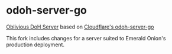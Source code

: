 # odoh-server-go

[Oblivious DoH Server](https://tools.ietf.org/html/draft-pauly-dprive-oblivious-doh) based on [Cloudflare's odoh-server-go](https://github.com/cloudflare/odoh-server-go)

This fork includes changes for a server suited to Emerald Onion's production deployment.
